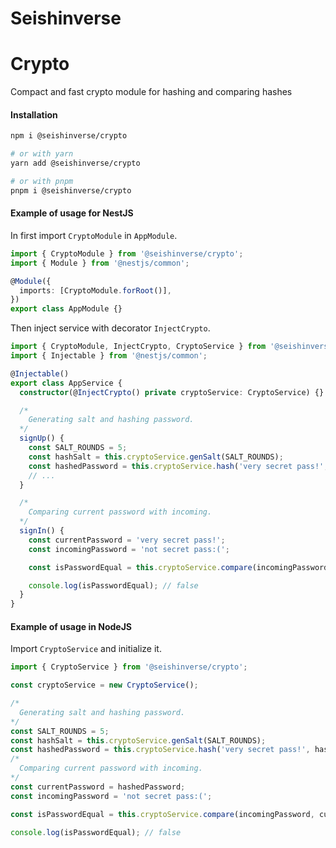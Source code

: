 # Seishinverse

# Crypto

Compact and fast crypto module for hashing and comparing hashes

#### Installation

```sh
npm i @seishinverse/crypto

# or with yarn
yarn add @seishinverse/crypto

# or with pnpm
pnpm i @seishinverse/crypto
```

#### Example of usage for NestJS

In first import `CryptoModule` in `AppModule`.

```typescript
import { CryptoModule } from '@seishinverse/crypto';
import { Module } from '@nestjs/common';

@Module({
  imports: [CryptoModule.forRoot()],
})
export class AppModule {}
```

Then inject service with decorator `InjectCrypto`.

```typescript
import { CryptoModule, InjectCrypto, CryptoService } from '@seishinverse/crypto';
import { Injectable } from '@nestjs/common';

@Injectable()
export class AppService {
  constructor(@InjectCrypto() private cryptoService: CryptoService) {}

  /*
    Generating salt and hashing password.
  */
  signUp() {
    const SALT_ROUNDS = 5;
    const hashSalt = this.cryptoService.genSalt(SALT_ROUNDS);
    const hashedPassword = this.cryptoService.hash('very secret pass!', hashSalt);
    // ...
  }

  /*
    Comparing current password with incoming.
  */
  signIn() {
    const currentPassword = 'very secret pass!';
    const incomingPassword = 'not secret pass:(';

    const isPasswordEqual = this.cryptoService.compare(incomingPassword, currentPassword);

    console.log(isPasswordEqual); // false
  }
}
```

#### Example of usage in NodeJS

Import `CryptoService` and initialize it.

```typescript
import { CryptoService } from '@seishinverse/crypto';

const cryptoService = new CryptoService();

/*
  Generating salt and hashing password.
*/
const SALT_ROUNDS = 5;
const hashSalt = this.cryptoService.genSalt(SALT_ROUNDS);
const hashedPassword = this.cryptoService.hash('very secret pass!', hashSalt);
/*
  Comparing current password with incoming.
*/
const currentPassword = hashedPassword;
const incomingPassword = 'not secret pass:(';

const isPasswordEqual = this.cryptoService.compare(incomingPassword, currentPassword);

console.log(isPasswordEqual); // false
```
